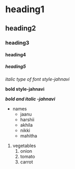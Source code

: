 # heading1
## heading2
### heading3
#### heading4
##### heading5
*italic type of font style-jahnavi*

**bold style-jahnavi**

***bold and italic -jahnavi***

* names
  * jaanu
  * harshii
  * akhila
  * nikki
  * mahitha
  
1. vegetables
    1. onion
    2. tomato
    3. carrot
 
 
